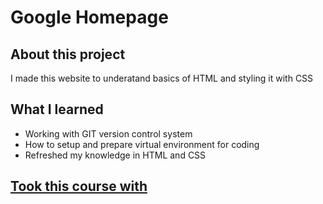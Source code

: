 # Google Homepage
## About this project
I made this website to underatand basics of HTML and styling it with CSS

## What I learned
- Working with GIT version control system
- How to setup and prepare virtual environment for coding
- Refreshed my knowledge in HTML and CSS

## [Took this course with](https://theodinproject.com)